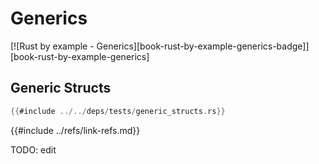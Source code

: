 # Generics

[![Rust by example - Generics][book-rust-by-example-generics-badge]][book-rust-by-example-generics]

## Generic Structs

```rust
{{#include ../../deps/tests/generic_structs.rs}}
```

{{#include ../refs/link-refs.md}}

<div class="hidden">
TODO: edit
</div>
